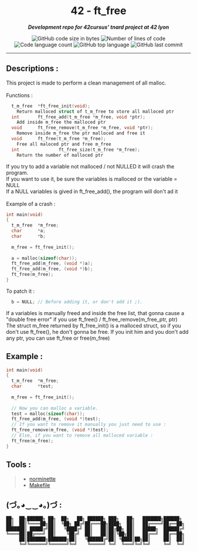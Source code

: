 <h1 align="center">
	42 - ft_free
</h1>

<p align="center">
	<b><i>Development repo for 42cursus' tnard project at 42 lyon</i></b><br>
</p>

<p align="center">
	<img alt="GitHub code size in bytes" src="https://img.shields.io/github/languages/code-size/PandeoF1/42-cub3d?color=blueviolet" />
	<img alt="Number of lines of code" src="https://img.shields.io/tokei/lines/github/PandeoF1/42-cub3d?color=blueviolet" />
	<img alt="Code language count" src="https://img.shields.io/github/languages/count/PandeoF1/42-cub3d?color=blue" />
	<img alt="GitHub top language" src="https://img.shields.io/github/languages/top/PandeoF1/42-cub3d?color=blue" />
	<img alt="GitHub last commit" src="https://img.shields.io/github/last-commit/PandeoF1/42-cub3d?color=brightgreen" />
</p>

---
## Descriptions :
This project is made to perform a clean management of all malloc.<br /><br />
Functions :<br />
```c
  t_m_free	*ft_free_init(void);
    Return malloced struct of t_m_free to store all malloced ptr
  int		ft_free_add(t_m_free *m_free, void *ptr);
    Add inside m_free the malloced ptr
  void		ft_free_remove(t_m_free *m_free, void *ptr);
    Remove inside m_free the ptr malloced and free it
  void		ft_free(t_m_free *m_free);
    Free all maloced ptr and free m_free
  int				ft_free_size(t_m_free *m_free);
    Return the number of malloced ptr
```
If you try to add a variable not malloced / not NULLED it will crash the program.<br />
If you want to use it, be sure the variables is malloced or the variable = NULL<br />
If a NULL variables is gived in ft_free_add(), the program will don't ad it<br /><br />
Example of a crash :<br />
```c
int main(void)
{
  t_m_free  *m_free;
  char      *a;
  char      *b;
 
  m_free = ft_free_init();
  
  a = malloc(sizeof(char));
  ft_free_add(m_free, (void *)a);
  ft_free_add(m_free, (void *)b);
  ft_free(m_free);
}
```
To patch it :<br />
```c
  b = NULL; // Before adding it, or don't add it ;).
```
If a variables is manually freed and inside the free list, that gonna cause a "double free error" if you use ft_free() / ft_free_remove(m_free_ptr, ptr)<br />
The struct m_free returned by ft_free_init() is a malloced struct, so if you don't use ft_free(), he don't gonna be free. If you init him and you don't add any ptr, you can use ft_free or free(m_free)<br />

## Example :
```c
int main(void)
{
  t_m_free  *m_free;
  char      *test;
 
  m_free = ft_free_init();
  
  // Now you can malloc a variable.
  test = malloc(sizeof(char));
  ft_free_add(m_free, (void *)test);
  // If you want to remove it manually you just need to use :
  ft_free_remove(m_free, (void *)test);
  // Else, if you want to remove all malloced variable :
  ft_free(m_free);
}
```

## Tools :
 > - [norminette](https://github.com/42School/norminette) <br />
 > - [Makefile](https://github.com/PandeoF1/makefile) <br />

## (づ｡◕‿‿◕｡)づ :
```
██╗  ██╗██████╗ ██╗  ██╗   ██╗ ██████╗ ███╗   ██╗   ███████╗██████╗ 
██║  ██║╚════██╗██║  ╚██╗ ██╔╝██╔═══██╗████╗  ██║   ██╔════╝██╔══██╗
███████║ █████╔╝██║   ╚████╔╝ ██║   ██║██╔██╗ ██║   █████╗  ██████╔╝
╚════██║██╔═══╝ ██║    ╚██╔╝  ██║   ██║██║╚██╗██║   ██╔══╝  ██╔══██╗
     ██║███████╗███████╗██║   ╚██████╔╝██║ ╚████║██╗██║     ██║  ██║
     ╚═╝╚══════╝╚══════╝╚═╝    ╚═════╝ ╚═╝  ╚═══╝╚═╝╚═╝     ╚═╝  ╚═╝
```
